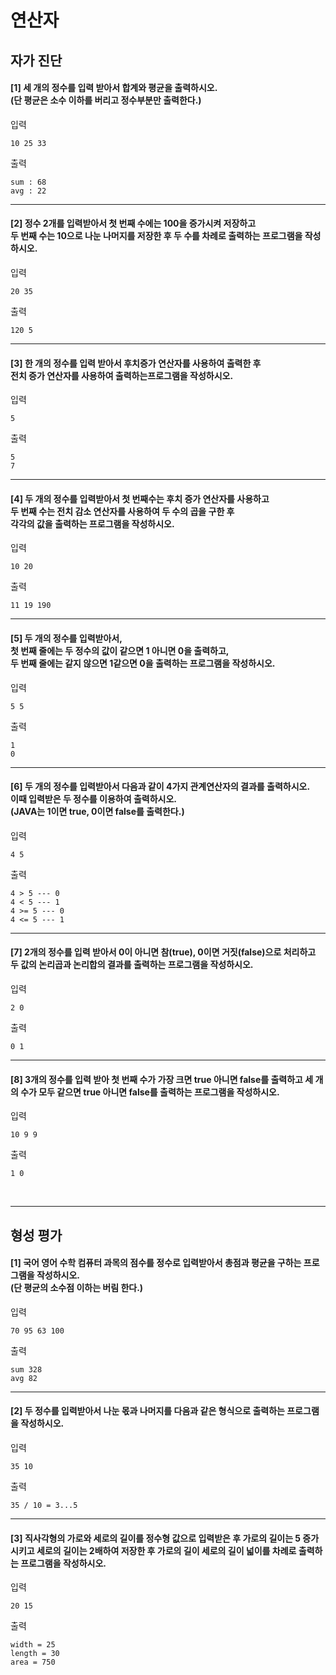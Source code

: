 # 연산자

## 자가 진단

#### [1] 세 개의 정수를 입력 받아서 합계와 평균을 출력하시오.<br>(단 평균은 소수 이하를 버리고 정수부분만 출력한다.)

입력
```
10 25 33
```

출력
```
sum : 68
avg : 22
```
---

#### [2] 정수 2개를 입력받아서 첫 번째 수에는 100을 증가시켜 저장하고<br>두 번째 수는 10으로 나눈 나머지를 저장한 후 두 수를 차례로 출력하는 프로그램을 작성하시오.

입력
```
20 35
```

출력
```
120 5
```
---

#### [3] 한 개의 정수를 입력 받아서 후치증가 연산자를 사용하여 출력한 후<br>전치 증가 연산자를 사용하여 출력하는프로그램을 작성하시오.

입력
```
5
```

출력
```
5
7
```
---

#### [4] 두 개의 정수를 입력받아서  첫 번째수는 후치 증가 연산자를 사용하고<br>두 번째 수는 전치 감소 연산자를 사용하여 두 수의 곱을 구한 후<br>각각의 값을 출력하는 프로그램을 작성하시오.

입력
```
10 20
```

출력
```
11 19 190
```
---

#### [5] 두 개의 정수를 입력받아서, <br>첫 번째 줄에는 두 정수의 값이 같으면 1 아니면 0을 출력하고, <br>두 번째 줄에는 같지 않으면 1같으면 0을 출력하는 프로그램을 작성하시오.

입력
```
5 5
```

출력
```
1
0
```
---

#### [6] 두 개의 정수를 입력받아서 다음과 같이 4가지 관계연산자의 결과를 출력하시오.<br> 이때 입력받은 두 정수를 이용하여 출력하시오.<br>(JAVA는 1이면 true, 0이면 false를 출력한다.)

입력
```
4 5
```

출력
```
4 > 5 --- 0
4 < 5 --- 1
4 >= 5 --- 0
4 <= 5 --- 1
```
---

#### [7] 2개의 정수를 입력 받아서 0이 아니면 참(true), 0이면 거짓(false)으로 처리하고<br>두 값의 논리곱과 논리합의 결과를 출력하는 프로그램을 작성하시오.

입력
```
2 0
```

출력
```
0 1
```
---

#### [8] 3개의 정수를 입력 받아 첫 번째 수가 가장 크면 true 아니면 false를 출력하고 세 개의 수가 모두 같으면 true 아니면 false를 출력하는 프로그램을 작성하시오.

입력
```
10 9 9
```

출력
```
1 0
```

<br>

---
## 형성 평가

#### [1] 국어 영어 수학 컴퓨터 과목의 점수를 정수로 입력받아서 총점과 평균을 구하는 프로그램을 작성하시오. <br>(단 평균의 소수점 이하는 버림 한다.)

입력
```
70 95 63 100
```

출력
```
sum 328
avg 82
```
---
#### [2] 두 정수를 입력받아서 나눈 몫과 나머지를 다음과 같은 형식으로 출력하는 프로그램을 작성하시오.

입력
```
35 10
```

출력
```
35 / 10 = 3...5
```
---
#### [3] 직사각형의 가로와 세로의 길이를 정수형 값으로 입력받은 후 가로의 길이는 5 증가시키고 세로의 길이는 2배하여 저장한 후 가로의 길이 세로의 길이 넓이를 차례로 출력하는 프로그램을 작성하시오.

입력
```
20 15
```

출력
```
width = 25
length = 30
area = 750
```